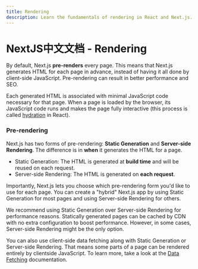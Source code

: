 ```yaml
---
title: Rendering
description: Learn the fundamentals of rendering in React and Next.js.
---
```


# NextJS中文文档 - Rendering

By default, Next.js **pre-renders** every page. This means that Next.js generates HTML for each page in advance, instead of having it all done by client-side JavaScript. Pre-rendering can result in better performance and SEO.

Each generated HTML is associated with minimal JavaScript code necessary for that page. When a page is loaded by the browser, its JavaScript code runs and makes the page fully interactive (this process is called [hydration](https://react.dev/reference/react-dom/client/hydrateRoot) in React).

### Pre-rendering

Next.js has two forms of pre-rendering: **Static Generation** and **Server-side Rendering**. The difference is in **when** it generates the HTML for a page.

- Static Generation: The HTML is generated at **build time** and will be reused on each request.
- Server-side Rendering: The HTML is generated on **each request**.

Importantly, Next.js lets you choose which pre-rendering form you'd like to use for each page. You can create a "hybrid" Next.js app by using Static Generation for most pages and using Server-side Rendering for others.

We recommend using Static Generation over Server-side Rendering for performance reasons. Statically generated pages can be cached by CDN with no extra configuration to boost performance. However, in some cases, Server-side Rendering might be the only option.

You can also use client-side data fetching along with Static Generation or Server-side Rendering. That means some parts of a page can be rendered entirely by clientside JavaScript. To learn more, take a look at the [Data Fetching](/nextjs-cn/pages/building-your-application/data-fetching/client-side) documentation.
